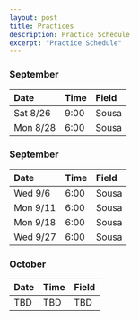 ```yaml
---
layout: post
title: Practices
description: Practice Schedule
excerpt: "Practice Schedule"
---
```


### September

| Date | Time | Field |
|:---|:---|:---|
| Sat 8/26 | 9:00 | Sousa |
| Mon 8/28 | 6:00 | Sousa |

### September

| Date | Time | Field |
|:---|:---|:---|
| Wed 9/6  | 6:00 | Sousa |
| Mon 9/11 | 6:00 | Sousa |
| Mon 9/18 | 6:00 | Sousa |
| Wed 9/27 | 6:00 | Sousa |

### October

| Date | Time | Field |
|:---|:---|:---|
| TBD | TBD | TBD |
